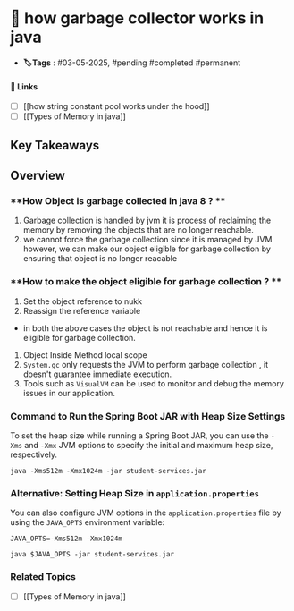 # 📑 how garbage collector works in java

- **🏷️Tags** : #03-05-2025,  #pending #completed #permanent

#### 🔗 Links

- [ ] [[how string constant pool works under the hood]]
 - [ ] [[Types of Memory in java]]
## Key Takeaways

## Overview

### **How Object is garbage collected in java 8   ?  ** 
1. Garbage collection is handled by jvm it is process of reclaiming the memory by removing the objects that are no longer reachable.
2. we cannot force the garbage collection since it is managed by JVM however, we can make our object eligible for garbage collection by ensuring that object is no longer reacable 

### **How to make the object eligible for garbage collection ? **
1. Set the object reference to nukk
2. Reassign the reference variable 
- in both the above cases the object is not reachable and hence it is eligible for garbage collection. 
1. Object Inside Method local scope 
2. `System.gc` only requests the JVM to perform garbage collection , it doesn't guarantee immediate execution. 
3. Tools such as `VisualVM` can be used to monitor and debug the memory issues in our application.



### **Command to Run the Spring Boot JAR with Heap Size Settings**
To set the heap size while running a Spring Boot JAR, you can use the `-Xms` and `-Xmx` JVM options to specify the initial and maximum heap size, respectively.

`java -Xms512m -Xmx1024m -jar student-services.jar`

### **Alternative: Setting Heap Size in `application.properties`**

You can also configure JVM options in the `application.properties` file by using the `JAVA_OPTS` environment variable:

`JAVA_OPTS=-Xms512m -Xmx1024m`

`java $JAVA_OPTS -jar student-services.jar`


### Related Topics 
- [ ] [[Types of Memory in java]]



